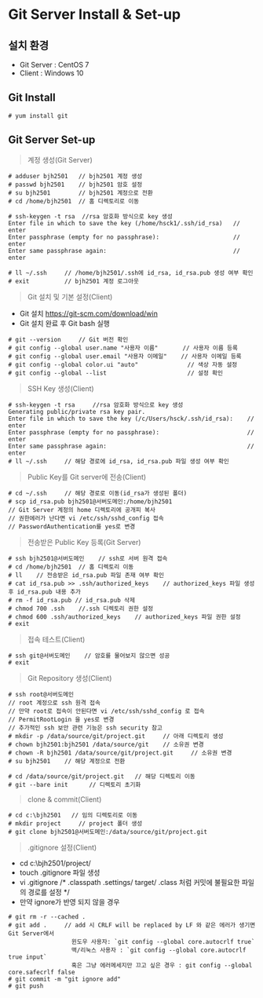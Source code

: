 <h1>Git Server Install & Set-up</h1>

<h2>설치 환경</h2>

- Git Server : CentOS 7
- Client     : Windows 10


<h2>Git Install</h2>

```
# yum install git
```

<h2>Git Server Set-up</h2>

> 계정 생성(Git Server)
```
# adduser bjh2501   // bjh2501 계정 생성
# passwd bjh2501    // bjh2501 암호 설정
# su bjh2501        // bjh2501 계정으로 전환
# cd /home/bjh2501  // 홈 디렉토리로 이동

# ssh-keygen -t rsa  //rsa 암호화 방식으로 key 생성
Enter file in which to save the key (/home/hsck1/.ssh/id_rsa)   // enter
Enter passphrase (empty for no passphrase):                     // enter
Enter same passphrase again:                                    // enter

# ll ~/.ssh     // /home/bjh2501/.ssh에 id_rsa, id_rsa.pub 생성 여부 확인
# exit          // bjh2501 계정 로그아웃
```

> Git 설치 및 기본 설정(Client)
- Git 설치 <https://git-scm.com/download/win>
- Git 설치 완료 후 Git bash 실행

```
# git --version     // Git 버전 확인
# git config --global user.name "사용자 이름"       // 사용자 이름 등록
# git config --global user.email "사용자 이메일"    // 사용자 이메일 등록
# git config --global color.ui "auto"              // 색상 자동 설정
# git config --global --list                       // 설정 확인
```

> SSH Key 생성(Client)
```
# ssh-keygen -t rsa     //rsa 암호화 방식으로 key 생성
Generating public/private rsa key pair.
Enter file in which to save the key (/c/Users/hsck/.ssh/id_rsa):    // enter
Enter passphrase (empty for no passphrase):                         // enter
Enter same passphrase again:                                        // enter
# ll ~/.ssh     // 해당 경로에 id_rsa, id_rsa.pub 파일 생성 여부 확인
```

> Public Key를 Git server에 전송(Client)
```
# cd ~/.ssh     // 해당 경로로 이동(id_rsa가 생성된 폴더)
# scp id_rsa.pub bjh2501@서버도메인:/home/bjh2501 
// Git Server 계정의 home 디렉토리에 공개피 복사
// 권한에러가 난다면 vi /etc/ssh/sshd_config 접속
// PasswordAuthentication를 yes로 변경
```

> 전송받은 Public Key 등록(Git Server)
```
# ssh bjh2501@서버도메인    // ssh로 서버 원격 접속
# cd /home/bjh2501  // 홈 디렉토리 이동
# ll    // 전송받은 id_rsa.pub 파일 존재 여부 확인
# cat id_rsa.pub >> .ssh/authorized_keys    // authorized_keys 파일 생성 후 id_rsa.pub 내용 추가
# rm -f id_rsa.pub // id_rsa.pub 삭제
# chmod 700 .ssh    //.ssh 디렉토리 권한 설정
# chmod 600 .ssh/authorized_keys    // authorized_keys 파일 권한 설정
# exit 
```

> 접속 테스트(Client)
```
# ssh git@서버도메인    // 암호를 물어보지 않으면 성공
# exit
```

> Git Repository 생성(Client)
```
# ssh root@서버도메인 
// root 계정으로 ssh 원격 접속
// 만약 root로 접속이 안된다면 vi /etc/ssh/sshd_config 로 접속
// PermitRootLogin 을 yes로 변경 
// 추가적인 ssh 보안 관련 기능은 ssh security 참고
# mkdir -p /data/source/git/project.git     // 아래 디렉토리 생성
# chown bjh2501:bjh2501 /data/source/git    // 소유권 변경
# chown -R bjh2501 /data/source/git/project.git     // 소유권 변경
# su bjh2501    // 해당 계정으로 전환

# cd /data/source/git/project.git   // 해당 디렉토리 이동
# git --bare init      // 디렉토리 초기화
```

> clone & commit(Client)
```
# cd c:\bjh2501   // 임의 디렉토리로 이동
# mkdir project     // project 폴더 생성
# git clone bjh2501@서버도메인:/data/source/git/project.git
```

> .gitignore 설정(Client)
- cd c:\bjh2501/project/
- touch .gitignore 파일 생성
- vi .gitignore
/*
  .classpath
  .settings/
  target/
  .class
  처럼 커밋에 불필요한 파일의 경로를 설정
*/
- 만약 ignore가 반영 되지 않을 경우
```
# git rm -r --cached .
# git add .     // add 시 CRLF will be replaced by LF 와 같은 에러가 생기면 Git Server에서
                  윈도우 사용자: `git config --global core.autocrlf true`
                  맥/리눅스 사용자 : `git config --global core.autocrlf true input`
                  혹은 그냥 에러메세지만 끄고 싶은 경우 : git config --global core.safecrlf false
# git commit -m "git ignore add"
# git push
```






